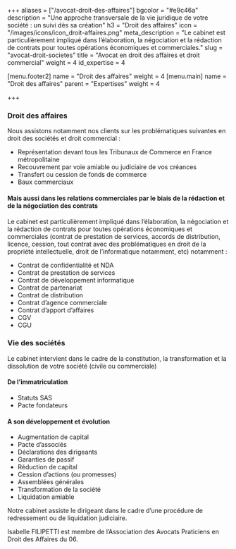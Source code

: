 +++
aliases = ["/avocat-droit-des-affaires"]
bgcolor = "#e9c46a"
description = "Une approche transversale de la vie juridique de votre société : un suivi dès sa création"
h3 = "Droit des affaires"
icon = "/images/icons/icon_droit-affaires.png"
meta_description = "Le cabinet est particulièrement impliqué dans l’élaboration, la négociation et la rédaction de contrats pour toutes opérations économiques et commerciales."
slug = "avocat-droit-societes"
title = "Avocat en droit des affaires et droit commercial"
weight = 4
id_expertise = 4

[menu.footer2]
name = "Droit des affaires"
weight = 4
[menu.main]
name = "Droit des affaires"
parent = "Expertises"
weight = 4

+++
### Droit des affaires

Nous assistons notamment nos clients sur les problématiques suivantes en droit des sociétés et droit commercial :

-   Représentation devant tous les Tribunaux de Commerce en France métropolitaine
-   Recouvrement par voie amiable ou judiciaire de vos créances
-   Transfert ou cession de fonds de commerce
-   Baux commerciaux

#### Mais aussi dans les relations commerciales par le biais de la rédaction et de la négociation des contrats 
Le cabinet est particulièrement impliqué dans l’élaboration, la négociation et la rédaction de contrats pour toutes opérations économiques et commerciales (contrat de prestation de services, accords de distribution, licence, cession, tout contrat avec des problématiques en droit de la propriété intellectuelle, droit de l’informatique notamment, etc) notamment :

-   Contrat de confidentialité et NDA
-   Contrat de prestation de services
-   Contrat de développement informatique
-   Contrat de partenariat
-   Contrat de distribution
-   Contrat d’agence commerciale
-   Contrat d’apport d’affaires
-   CGV
-   CGU

### Vie des sociétés
Le cabinet intervient dans le cadre de la constitution, la transformation et la dissolution de votre société (civile ou commerciale)

#### De l’immatriculation
- Statuts SAS
- Pacte fondateurs

#### A son développement et évolution
-   Augmentation de capital
-   Pacte d’associés
-   Déclarations des dirigeants
-   Garanties de passif
-   Réduction de capital
-   Cession d’actions (ou promesses)
-   Assemblées générales
-   Transformation de la société
-   Liquidation amiable

Notre cabinet assiste le dirigeant dans le cadre d’une procédure de redressement ou de liquidation judiciaire.

Isabelle FILIPETTI est membre de l’Association des Avocats Praticiens en Droit des Affaires du 06.
